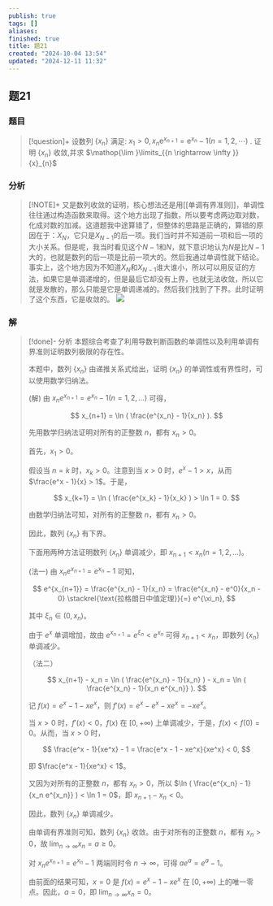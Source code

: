 ```yaml
---
publish: true
tags: []
aliases: 
finished: true
title: 题21
created: "2024-10-04 13:54"
updated: "2024-12-11 11:32"
---
```

## 题21
### 题目
> [!question]+
> 设数列 $\{ {x}_{n}\}$ 满足: ${x}_{1} > 0,{x}_{n}{\mathrm{e}}^{{x}_{n + 1}} = {\mathrm{e}}^{{x}_{n}} - 1( {n = 1,2,\cdots })$ . 证明 $\{ {x}_{n}\}$ 收敛,并求 $\mathop{\lim }\limits_{{n \rightarrow \infty }}{x}_{n}$
### 分析
> [!NOTE]+
> 又是数列收敛的证明，核心想法还是用[[单调有界准则]]，单调性往往通过构造函数来取得。这个地方出现了指数，所以要考虑两边取对数，化成对数的加减。这道题我中途算错了，但整体的思路是正确的，算错的原因在于：$X_N$，它只是$X_{N-1}$的后一项。我们当时并不知道前一项和后一项的大小关系。但是呢，我当时看见这个$N-1$和$N$，就下意识地认为$N$是比$N-1$大的，也就是数列的后一项是比前一项大的。然后我通过单调性就下结论。事实上，这个地方因为不知道$X_N$和$X_{N-1}$谁大谁小，所以可以用反证的方法，如果它是单调递增的，但是最后它却没有上界，也就无法收敛，所以它就是发散的，那么只能是它是单调递减的。然后我们找到了下界。此时证明了这个东西，它是收敛的。
> ![](https://img.hwenyi.tech/202412111929736.webp)
### 解
> [!done]-
> 分析 本题综合考查了利用导数判断函数的单调性以及利用单调有界准则证明数列极限的存在性。
> 
> 本题中，数列 $\{x_n\}$ 由递推关系式给出，证明 $\{x_n\}$ 的单调性或有界性时，可以使用数学归纳法。
> 
> (解) 由 $x_n e^{x_{n+1}} = e^{x_n} - 1 (n = 1, 2, \dots)$ 可得，
> 
> $$
> x_{n+1} = \ln ( \frac{e^{x_n} - 1}{x_n} ).
> $$
> 
> 先用数学归纳法证明对所有的正整数 $n$，都有 $x_n > 0$。
> 
> 首先，$x_1 > 0$。
> 
> 假设当 $n = k$ 时，$x_k > 0$。注意到当 $x > 0$ 时，$e^x - 1 > x$，从而 $\frac{e^x - 1}{x} > 1$。于是，
> 
> $$
> x_{k+1} = \ln ( \frac{e^{x_k} - 1}{x_k} ) > \ln 1 = 0.
> $$
> 
> 由数学归纳法可知，对所有的正整数 $n$，都有 $x_n > 0$。
> 
> 因此，数列 $\{x_n\}$ 有下界。
> 
> 下面用两种方法证明数列 $\{x_n\}$ 单调减少，即 $x_{n+1} < x_n (n = 1, 2, \dots)$。
> 
> (法一) 由 $x_n e^{x_{n+1}} = e^{x_n} - 1$ 可知，
> 
> $$
> e^{x_{n+1}} = \frac{e^{x_n} - 1}{x_n} = \frac{e^{x_n} - e^0}{x_n - 0} \stackrel{\text{拉格朗日中值定理}}{=} e^{\xi_n},
> $$
> 
> 其中 $\xi_n \in (0, x_n)$。
> 
> 由于 $e^x$ 单调增加，故由 $e^{x_{n+1}} = e^{\xi_n} < e^{x_n}$ 可得 $x_{n+1} < x_n$，即数列 $\{x_n\}$ 单调减少。
> 
> （法二）
> 
> $$
> x_{n+1} - x_n = \ln ( \frac{e^{x_n} - 1}{x_n} ) - x_n = \ln ( \frac{e^{x_n} - 1}{x_n e^{x_n}} ).
> $$
> 
> 记 $f(x) = e^x - 1 - xe^x$，则 $f'(x) = e^x - e^x - xe^x = -xe^x$。
> 
> 当 $x > 0$ 时，$f'(x) < 0$，$f(x)$ 在 $[0, +\infty)$ 上单调减少，于是，$f(x) < f(0) = 0$。从而，当 $x > 0$ 时，
> 
> $$
> \frac{e^x - 1}{xe^x} - 1 = \frac{e^x - 1 - xe^x}{xe^x} < 0,
> $$
> 
> 即 $\frac{e^x - 1}{xe^x} < 1$。
> 
> 又因为对所有的正整数 $n$，都有 $x_n > 0$，所以 $\ln ( \frac{e^{x_n} - 1}{x_n e^{x_n}} ) < \ln 1 = 0$，即 $x_{n+1} - x_n < 0$。
> 
> 因此，数列 $\{x_n\}$ 单调减少。
> 
> 由单调有界准则可知，数列 $\{x_n\}$ 收敛。由于对所有的正整数 $n$，都有 $x_n > 0$，故 $\lim_{n \to \infty} x_n = a \ge 0$。
> 
> 对 $x_n e^{x_{n+1}} = e^{x_n} - 1$ 两端同时令 $n \to \infty$，可得 $ae^a = e^a - 1$。
> 
> 由前面的结果可知，$x = 0$ 是 $f(x) = e^x - 1 - xe^x$ 在 $[0, +\infty)$ 上的唯一零点。因此，$a = 0$，即 $\lim_{n \to \infty} x_n = 0$。